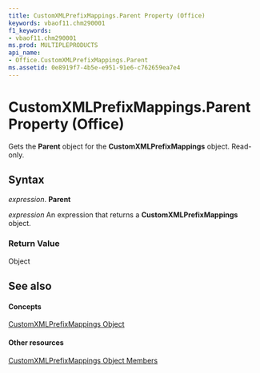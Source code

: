 ```yaml
---
title: CustomXMLPrefixMappings.Parent Property (Office)
keywords: vbaof11.chm290001
f1_keywords:
- vbaof11.chm290001
ms.prod: MULTIPLEPRODUCTS
api_name:
- Office.CustomXMLPrefixMappings.Parent
ms.assetid: 0e8919f7-4b5e-e951-91e6-c762659ea7e4
---
```



# CustomXMLPrefixMappings.Parent Property (Office)

Gets the  **Parent** object for the **CustomXMLPrefixMappings** object. Read-only.


## Syntax

 _expression_. **Parent**

 _expression_ An expression that returns a **CustomXMLPrefixMappings** object.


### Return Value

Object


## See also


#### Concepts


[CustomXMLPrefixMappings Object](customxmlprefixmappings-object-office.md)
#### Other resources


[CustomXMLPrefixMappings Object Members](customxmlprefixmappings-members-office.md)

